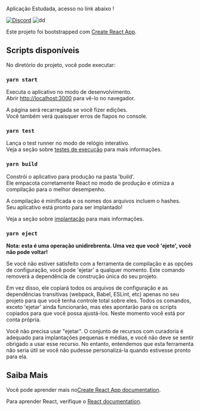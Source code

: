 Aplicação Estudada, acesso no link abaixo !

[![Discord](http://img.youtube.com/vi/x4FdZd2-_uU/0.jpg)](http://www.youtube.com/watch?v=x4FdZd2-_uU "Aplicação do Discord")
![dd](https://user-images.githubusercontent.com/38596921/91956546-2de1ff00-ecdb-11ea-93f1-945223f0860b.png)


Este projeto foi bootstrapped com [Create React App](https://github.com/facebook/create-react-app).

## Scripts disponíveis

No diretório do projeto, você pode executar:

### `yarn start`

Executa o aplicativo no modo de desenvolvimento.<br />
Abrir [http://localhost:3000](http://localhost:3000) para vê-lo no navegador.

A página será recarregada se você fizer edições.<br />
Você também verá quaisquer erros de fiapos no console.

### `yarn test`

Lança o test runner no modo de relógio interativo.<br />
Veja a seção sobre [testes de execução](https://facebook.github.io/create-react-app/docs/running-tests) para mais informações.

### `yarn build`

Constrói o aplicativo para produção na pasta 'build'.<br />
Ele empacota corretamente React no modo de produção e otimiza a compilação para o melhor desempenho.

A compilação é minificada e os nomes dos arquivos incluem o hashes.<br />
Seu aplicativo está pronto para ser implantado!

Veja a seção sobre [implantação](https://facebook.github.io/create-react-app/docs/deployment) para mais informações.

### `yarn eject`

**Nota: esta é uma operação unidirebrenta. Uma vez que você 'ejete', você não pode voltar!**

Se você não estiver satisfeito com a ferramenta de compilação e as opções de configuração, você pode 'ejetar' a qualquer momento. Este comando removerá a dependência de construção única do seu projeto.

Em vez disso, ele copiará todos os arquivos de configuração e as dependências transitivas (webpack, Babel, ESLint, etc) apenas no seu projeto para que você tenha controle total sobre eles. Todos os comandos, exceto 'ejetar' ainda funcionarão, mas eles apontarão para os scripts copiados para que você possa ajustá-los. Neste momento você está por conta própria.

Você não precisa usar "ejetar". O conjunto de recursos com curadoria é adequado para implantações pequenas e médias, e você não deve se sentir obrigado a usar esse recurso. No entanto, entendemos que esta ferramenta não seria útil se você não pudesse personalizá-la quando estivesse pronto para ela.

## Saiba Mais

Você pode aprender mais no[Create React App documentation](https://facebook.github.io/create-react-app/docs/getting-started).

Para aprender React, verifique o
 [React documentation](https://reactjs.org/).
